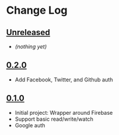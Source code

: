 # Change Log

## [Unreleased]
- _(nothing yet)_

## [0.2.0]
- Add Facebook, Twitter, and Github auth

## [0.1.0]
- Initial project: Wrapper around Firebase
- Support basic read/write/watch
- Google auth

[Unreleased]: https://github.com/deg/re-frame-firebase/compare/4804b1f...HEAD
[0.2.0]: https://github.com/deg/re-frame-firebase/compare/4804b1f...HEAD
[0.1.0]: https://github.com/deg/re-frame-firebase/compare/b2f1711...4804b1f
